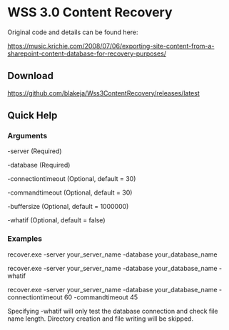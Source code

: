 # WSS 3.0 Content Recovery

Original code and details can be found here:

https://music.krichie.com/2008/07/06/exporting-site-content-from-a-sharepoint-content-database-for-recovery-purposes/

## Download

https://github.com/blakeja/Wss3ContentRecovery/releases/latest

## Quick Help

### Arguments

-server (Required)

-database (Required)

-connectiontimeout (Optional, default = 30)

-commandtimeout (Optional, default = 30)

-buffersize (Optional, default = 1000000)

-whatif (Optional, default = false)


### Examples

recover.exe -server your_server_name -database your_database_name

recover.exe -server your_server_name -database your_database_name -whatif

recover.exe -server your_server_name -database your_database_name -connectiontimeout 60 -commandtimeout 45

Specifying -whatif will only test the database connection and check file name length. Directory creation and file writing will be skipped.
